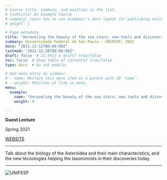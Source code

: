 ```yaml
---
# Course title, summary, and position in the list.
# linktitle: An Example Course
# summary: Learn how to use Academic's docs layout for publishing online courses, software documentation, and tutorials.
# weight: 1

# Page metadata.
title: "Unraveling the beauty of the sea stars: new tools and discoveries"
summary: Universidade Federal de São Paulo - UNIFESP, 2021
date: "2021-12-12T00:00:00Z"
lastmod: "2021-12-20T00:00:00Z"
draft: false  # Is this a draft? true/false
toc: false  # Show table of contents? true/false
type: docs  # Do not modify.

# Add menu entry to sidebar.
# - name: Declare this menu item as a parent with ID `name`.
# - weight: Position of link in menu.
menu:
  example:
    name: "Unraveling the beauty of the sea stars: new tools and discoveries"
    weight: 4

---
```

**Guest Lecture**

Spring 2021

[WEBSITE](https://www.unifesp.br/edicao-atual-entreteses/item/3916-instituto-de-saude-e-sociedade-e-instituto-do-mar)

---

Talk about the biology of the Asteroidea and their main characteristics, and the new tecnologies helping the taxonomists in their discoveries today. 

---

![UNIFESP](https://raw.githubusercontent.com/rosanafcunha/rosanafcunha/master/static/media/unifesp.png "unifesp")
